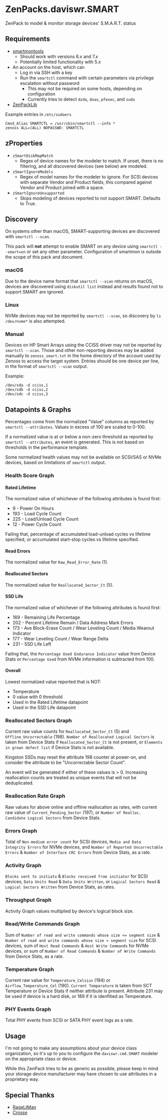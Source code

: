 # ZenPacks.daviswr.SMART

ZenPack to model & monitor storage devices' S.M.A.R.T. status

## Requirements

* [smartmontools](https://www.smartmontools.org/)
  * Should work with versions 6.x and 7.x
  * Potentially limited functionality with 5.x
* An account on the host, which can
  * Log in via SSH with a key
  * Run the `smartctl` command with certain parameters via privilege escalation without password
    * This may not be required on some hosts, depending on configuration
    * Currently tries to detect `dzdo`, `doas`, `pfexec`, and `sudo`
* [ZenPackLib](https://help.zenoss.com/in/zenpack-catalog/open-source/zenpacklib)

Example entries in `/etc/sudoers`

```
Cmnd_Alias SMARTCTL = /usr/sbin/smartctl --info *
zenoss ALL=(ALL) NOPASSWD: SMARTCTL
```
## zProperties
* `zSmartDiskMapMatch`
  * Regex of device names for the modeler to match. If unset, there is no filtering, and all discovered devices (see below) are modeled.
* `zSmartIgnoreModels`
  * Regex of model names for the modeler to ignore. For SCSI devices with separate Vendor and Product fields, this compared against Vendor and Product joined with a space.
* `zSmartIgnoreUnsupported`
  * Skips modeling of devices reported to not support SMART. Defaults to True.

## Discovery
On systems other than macOS, SMART-supporting devices are discovered with `smartctl --scan`.

This pack will **not** attempt to enable SMART on any device using `smartctl --smart=on` or set any other parameter. Configuration of smartmon is outside the scope of this pack and document.

### macOS
Due to the device name format that `smartctl --scan` returns on macOS, devices are discovered using `diskutil list` instead and results found not to support SMART are ignored.

### Linux
NVMe devices may not be reported by `smartctl --scan`, so discovery by `ls /dev/nvme*` is also attempted.

### Manual
Devices on HP Smart Arrays using the CCISS driver may not be reported by `smartctl --scan`. Those and other non-reporting devices may be added manually to `zenoss_smart.txt` in the home directory of the account used by Zenoss to access the target system. Entries should be one device per line, in the format of `smartctl --scan` output.

Example:
```
/dev/sda -d cciss,1
/dev/sdb -d cciss,2
/dev/sdc -d cciss,3
```

## Datapoints & Graphs
Percentages come from the normalized "Value" columns as reported by `smartctl --attributes`. Values in excess of 100 are scaled to 0-100.

If a normalized value is at or below a non-zero threshold as reported by `smartctl --attributes`, an event is generated. This is not based on thresholds in the performance template.

Some normalized health values may not be available on SCSI/SAS or NVMe devices, based on limitations of `smartctl` output.

### Health Score Graph
#### Rated Lifetime
The normalized value of whichever of the following attributes is found first:
* 9 - Power On Hours
* 193 - Load Cycle Count
* 225 - Load/Unload Cycle Count
* 12 - Power Cycle Count

Failing that, percentage of accumulated load-unload cycles vs lifetime specified, or accumulated start-stop cycles vs lifetime specified.

#### Read Errors
The normalized value for `Raw_Read_Error_Rate` (1).

#### Reallocated Sectors
The normalized value for `Reallocated_Sector_Ct` (5).

#### SSD Life
The normalized value of whichever of the following attributes is found first:
* 169 - Remaining Life Percentage
* 202 - Percent Lifetime Remain / Data Address Mark Errors
* 173 - Ave Block-Erase Count / Wear Leveling Count / Media Wearout Indicator
* 177 - Wear Leveling Count / Wear Range Delta
* 231 - SSD Life Left

Failing that, the `Percentage Used Endurance Indicator` value from Device Stats or `Percentage Used` from NVMe information is subtracted from 100.

#### Overall
Lowest normalized value reported that is NOT:
* Temperature
* 0 value with 0 threshold
* Used in the Rated Lifetime datapoint
* Used in the SSD Life datapoint

### Reallocated Sectors Graph
Current raw value counts for `Reallocated_Sector_Ct` (5) and `Offline_Uncorrectable` (198). `Number of Reallocated Logical Sectors` is taken from Device Stats if `Reallocated_Sector_Ct` is not present, or `Elements in grown defect list` if Device Stats is not available.

Kingston SSDs may reset the attribute 198 counter at power-on, and consider the attribute to be "Uncorrectable Sector Count".

An event will be generated if either of these values is > 0. Increasing reallocation counts are treated as unique events that will not be deduplicated.

### Reallocation Rate Graph
Raw values for above online and offline reallocation as rates, with current raw value of `Current_Pending_Sector` (197), or `Number of Realloc. Candidate Logical Sectors` from Device Stats.

### Errors Graph
Total of `Non-medium error count` for SCSI devices, `Media and Data Integrity Errors` for NVMe devices, and `Number of Reported Uncorrectable Errors` & `Number of Interface CRC Errors` from Device Stats, as a rate.

### Activity Graph
`Blocks sent to initiato` & `Blocks received from initiator` for SCSI devices, `Data Units Read` & `Data Units Written`, or `Logical Sectors Read` & `Logical Sectors Written` from Device Stats, as rates.

### Throughput Graph
Activity Graph values multiplied by device's logical block size.

### Read/Write Commands Graph
Sum of `Number of read and write commands whose size <= segment size` & `Number of read and write commands whose size > segment size` for SCSI devices, sum of `Host Read Commands` & `Host Write Commands` for NVMe devices, or sum of `Number of Read Commands` & `Number of Write Commands` from Device Stats, as a rate.

### Temperature Graph
Current raw value for `Temperature_Celsius` (194) or `Airflow_Temperature_Cel` (190). `Current Temperature` is taken from SCT Temperature or Device Stats if neither attribute is present. Attribute 231 may be used if device is a hard disk, or 189 if it is idenfitied as Temperature.

### PHY Events Graph
Total PHY events from SCSI or SATA PHY event logs as a rate.

## Usage
I'm not going to make any assumptions about your device class organization, so it's up to you to configure the `daviswr.cmd.SMART` modeler on the appropriate class or device.

While this ZenPack tries to be as generic as possible, please keep in mind your storage device manufacturer may have chosen to use attributes in a proprietary way.

## Special Thanks
* [RageLtMan](https://github.com/sempervictus)
* [Crosse](https://github.com/Crosse)
